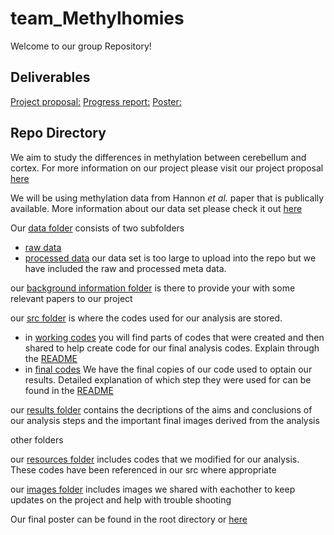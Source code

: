# team_Methylhomies


Welcome to our group Repository!

Deliverables
--------------

[Project proposal:](https://github.com/STAT540-UBC/team_Methylhomies/blob/master/project_proposal.md)
[Progress report:](https://github.com/STAT540-UBC/team_Methylhomies/blob/master/progress_report.md)
[Poster:](https://github.com/STAT540-UBC/team_Methylhomies/blob/master/Poster.pdf)

Repo Directory
----------

We aim to study the differences in methylation between cerebellum and cortex. For more information on our project please visit our project proposal [here](https://github.com/STAT540-UBC/team_Methylhomies/blob/master/project_proposal.md)

We will be using methylation data from Hannon *et al.* paper that is publically available. More information about our data set please check it out [here](https://github.com/STAT540-UBC/team_Methylhomies/tree/master/data)

Our [data folder](https://github.com/STAT540-UBC/team_Methylhomies/tree/master/data) consists of two subfolders
  - [raw data](https://github.com/STAT540-UBC/team_Methylhomies/tree/master/data/raw_data)
  - [processed data](https://github.com/STAT540-UBC/team_Methylhomies/tree/master/data/processed_data)
  our data set is too large to upload into the repo but we have included the raw and processed meta data.
  
our [background information folder](https://github.com/STAT540-UBC/team_Methylhomies/tree/master/background_information) is there to provide your with some relevant papers to our project

our [src folder](https://github.com/STAT540-UBC/team_Methylhomies/tree/master/src) is where the codes used for our analysis are stored. 
  - in [working codes](https://github.com/STAT540-UBC/team_Methylhomies/tree/master/src/working_codes) you will find parts of codes that were created and then shared to help create code for our final analysis codes. Explain through the [README](https://github.com/STAT540-UBC/team_Methylhomies/blob/master/src/working_codes/README.md)
  - in [final codes](https://github.com/STAT540-UBC/team_Methylhomies/tree/master/src/final_codes) We have the final copies of our code used to optain our results. Detailed explanation of which step they were used for can be found in the [README](https://github.com/STAT540-UBC/team_Methylhomies/blob/master/src/final_codes/README.md)
  
our [results folder](https://github.com/STAT540-UBC/team_Methylhomies/tree/master/results) contains the decriptions of the aims and conclusions of our analysis steps and the important final images derived from the analysis

other folders

our [resources folder](https://github.com/STAT540-UBC/team_Methylhomies/tree/master/resources) includes codes that we modified for our analysis. These codes have been referenced in our src where appropriate

our [images folder](https://github.com/STAT540-UBC/team_Methylhomies/tree/master/Images) includes images we shared with eachother to keep updates on the project and help with trouble shooting

Our final poster can be found in the root directory or [here](https://github.com/STAT540-UBC/team_Methylhomies/blob/master/Poster.pdf)

